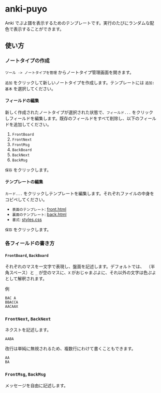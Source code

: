# anki-puyo

Anki でぷよ譜を表示するためのテンプレートです。実行のたびにランダムな配色で表示することができます。

## 使い方

### ノートタイプの作成

`ツール -> ノートタイプを管理` からノートタイプ管理画面を開きます。

`追加` をクリックして新しいノートタイプを作成します。テンプレートには `追加: 基本` を選択してください。

#### フィールドの編集

新しく作成されたノートタイプが選択された状態で、`フィールド...` をクリックしフィールドを編集します。既存のフィールドをすべて削除し、以下のフィールドを追加してください。

1. `FrontBoard`
2. `FrontNext`
3. `FrontMsg`
4. `BackBoard`
5. `BackNext`
6. `BackMsg`

`保存` をクリックします。

#### テンプレートの編集

`カード...` をクリックしテンプレートを編集します。それぞれファイルの中身をコピペしてください。

- `表面のテンプレート`: [front.html](https://github.com/noriapi/anki-puyo/releases/latest/download/front.html)
- `裏面のテンプレート`: [back.html](https://github.com/noriapi/anki-puyo/releases/latest/download/back.html)
- `書式`: [styles.css](https://github.com/noriapi/anki-puyo/releases/latest/download/style.css)

`保存` をクリックします。

### 各フィールドの書き方

#### `FrontBoard`, `BackBoard`

それぞれのマスを一文字で表現し、盤面を記述します。デフォルトでは、` `（半角スペース）と `_` が空のマスに、`X` がおじゃまぷよに、それ以外の文字は色ぷよとして解釈されます。

例

```
BAC A
BBACCA
AACAAX
```

### `FrontNext`, `BackNext`

ネクストを記述します。

```
AABA
```

改行は単純に無視されるため、複数行にわけて書くこともできます。

```
AA
BA
```

### `FrontMsg`, `BackMsg`

メッセージを自由に記述します。
